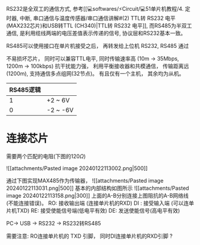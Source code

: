 RS232是全双工的通信方式, 参考[[💻softwares/⚡Circuit/💻51单片机教程/4. 定时器, 中断, 串口通信与温度传感器/串口通信讲解#(2) TTL转 RS232 电平 (MAX232芯片)和USB转TTL (CH340)|TTL转 RS232 电平]], 而RS485为半双工通信, 是利用缆线两端的电压差值表示传递的信号, 协议层和RS232基本一致。 

RS485可以使用接口在单片机接受之后， 再转发给上位机
RS232, RS485 通过


不易损坏芯片， 同时可以兼容TTL电平, 同时传输速率高 (10m -> 35Mbps, 1200m -> 100kbps)
抗干扰能力强， 利用平衡接收器和共模通信， 
传输距离远(1200m), 支持通信多点组网(32节点)。
有且仅有一个主机， 其余均为从机。 

| RS485逻辑 |  |
| ---- | ---- |
| 1 | +2 ~ 6V |
| 0 | -2 ~ -6V |

# 连接芯片
需要两个匹配的电阻(下图的120$\Omega$) 

![[attachments/Pasted image 20240122113002.png|500]]

通过下图实现MAX485作为传输器， 
![[attachments/Pasted image 20240122113031.png|500]]
基本的内部结构如图所示
![[attachments/Pasted image 20240122113158.png|300]]
上面的A-B分别连接上图阻抗的A-B网络线(不能连接错误)。
RO: 接收输出端 (连接单片机的RXD)
DI : 接受输入端 (可以连单片机TXD)
RE: 接受使能信号端(低电平有效)
DE: 发送使能信号(高电平有效)

PC-> USB -> RS232 -> RS232转RS485

需要注意: RO连接单片机的 TXD 引脚， 同时DI连接单片机的RXD引脚 ? 
